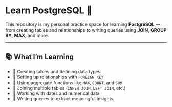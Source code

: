 # Learn PostgreSQL 🐘

This repository is my personal practice space for learning **PostgreSQL** — from creating tables and relationships to writing queries using **JOIN**, **GROUP BY**, **MAX**, and more.

---

## 📚 What I’m Learning

- 🧱 Creating tables and defining data types
- 🔗 Setting up relationships with `FOREIGN KEY`
- 🧮 Using aggregate functions like `MAX`, `COUNT`, and `SUM`
- 🤝 Joining multiple tables (`INNER JOIN`, `LEFT JOIN`, etc.)
- 📆 Working with dates and numerical data
- 🧠 Writing queries to extract meaningful insights
